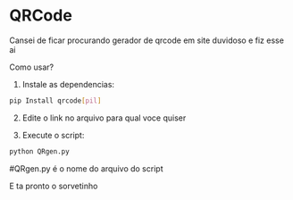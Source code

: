 # QRCode
Cansei de ficar procurando gerador de qrcode em site duvidoso e fiz esse ai 

Como usar?

1. Instale as dependencias:
 ```bash
pip Install qrcode[pil]
```
2. Edite o link no arquivo para qual voce quiser

3. Execute o script:
```bash
python QRgen.py
```
#QRgen.py é o nome do arquivo do script

E ta pronto o sorvetinho




